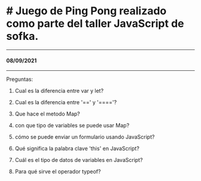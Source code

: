 # # Juego de Ping Pong realizado como parte del taller JavaScript de sofka.

---------------------
#### 08/09/2021 
---------------------
Preguntas:

1. Cual es la diferencia entre var y let?

2. Cual es la diferencia entre '==' y '===='?

3. Que hace el metodo Map?

4. con que tipo de variables se puede usar Map?

5. cómo se puede enviar un formulario usando JavaScript?

6. Qué significa la palabra clave 'this' en JavaScript?

7. Cuál es el tipo de datos de variables en JavaScript?

8. Para qué sirve el operador typeof?
